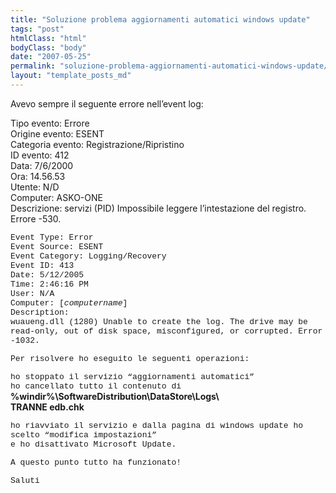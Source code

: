 ```yaml
---
title: "Soluzione problema aggiornamenti automatici windows update"
tags: "post"
htmlClass: "html"
bodyClass: "body"
date: "2007-05-25"
permalink: "soluzione-problema-aggiornamenti-automatici-windows-update/"
layout: "template_posts_md"
---
```

<p>Avevo sempre il seguente errore nell&#8217;event log:</p>
<p> Tipo evento: Errore<br /> Origine evento: ESENT<br /> Categoria evento: Registrazione/Ripristino <br /> ID evento: 412<br /> Data: 7/6/2000<br /> Ora: 14.56.53<br /> Utente: N/D<br /> Computer: ASKO-ONE<br /> Descrizione: servizi (PID) Impossibile leggere l&#8217;intestazione del registro. Errore -530.</p>
<p> <font face="Courier New" size="2">Event Type: Error<br /> Event Source: ESENT<br /> Event Category: Logging/Recovery <br /> Event ID: 413<br /> Date: 5/12/2005<br /> Time: 2:46:16 PM<br /> User: N/A<br /> Computer: [<em>computername</em>]<br /> Description:<br /> wuaueng.dll (1280) Unable to create the log. The drive may be read-only, out of disk space, misconfigured, or corrupted. Error -1032.</p>
<p> Per risolvere ho eseguito le seguenti operazioni:</p>
<p> ho stoppato il servizio &#8220;aggiornamenti automatici&#8221;<br /> ho cancellato tutto il contenuto di<br /> </font><strong>%windir%\SoftwareDistribution\DataStore\Logs\<br /> TRANNE edb.chk</p>
<p> </strong><font face="Courier New" size="2">ho riavviato il servizio e dalla pagina di windows update ho scelto &#8220;modifica impostazioni&#8221;<br /> e ho disattivato Microsoft Update.</p>
<p> A questo punto tutto ha funzionato!</p>
<p> Saluti<br /> </font></p>
